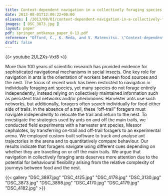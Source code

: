 ```yaml
---
title: Context-dependent navigation in a collectively foraging species of ant, Messor cephalotes
date: 2013-08-01T12:00:22+00:00
aliases: [ /2013/08/01/context-dependent-navigation-in-a-collectively-foraging-species-of-ant-messor-cephalotes/ ]
images: [ DSC_3873.jpg ]
layout: paper
pdf: springer_antkenya_paper_8-13.pdf
reference: "Offord, C., K. Reda, and V. Mateevitsi. \"Context-dependent navigation in a collectively foraging species of ant, Messor cephalotes.\" Insectes sociaux 60, no. 3 (2013): 361-368."
draft: false
---
```

{{< youtube 2UL2Xs-Vxt8 >}}

More than 100 years of scientific research has provided evidence for sophisticated navigational mechanisms in social insects. One key role for navigation in ants is the orientation of workers between food sources and the nest. The focus of recent work has been restricted to navigation in individually foraging ant species, yet many species do not forage entirely independently, instead relying on collectively maintained information such as persistent trail networks and/or pheromones. Harvester ants use such networks, but additionally, foragers often search individually for food either side of trails. In the absence of a trail, these “off-trail” foragers must navigate independently to relocate the trail and return to the nest. To investigate the strategies used by ants on and off the main trails, we conducted field experiments with a harvester ant species, Messor cephalotes, by transferring on-trail and off-trail foragers to an experimental arena. We employed custom-built software to track and analyse ant trajectories in the arena and to quantitatively compare behaviour. Our results indicate that foragers navigate using different cues depending on whether they are travelling on or off the main trails. We argue that navigation in collectively foraging ants deserves more attention due to the potential for behavioural flexibility arising from the relative complexity of journeys between food and the nest.

{{< gallery "DSC_3897.jpg"	"DSC_4125.jpg" "DSC_4178.jpg" "DSC_3130.jpg" "DSC_3873.jpg" "DSC_3898.jpg" "DSC_4170.jpg" "DSC_4179.jpg" "DSC_4182.jpg" >}}
